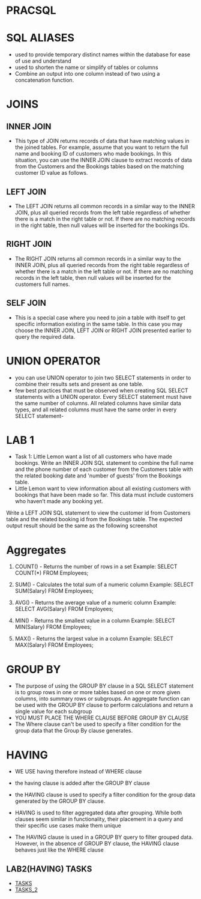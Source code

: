 # PRACSQL
# SQL ALIASES
- used to provide temporary distinct names within the database for ease of use and understand
- used to shorten the name or simplify of tables or columns
- Combine an output into one column instead of two using a concatenation function.

# JOINS
## INNER JOIN
- This type of JOIN returns records of data that have matching values in the joined tables. For example, assume that you want to return the full name and booking ID of customers who made bookings. In this situation, you can use the INNER JOIN clause to extract records of data from the Customers and the Bookings tables based on the matching customer ID value as follows.

## LEFT JOIN
- The LEFT JOIN returns all common records in a similar way to the INNER JOIN, plus all queried records from the left table regardless of whether there is a match in the right table or not. If there are no matching records in the right table, then null values will be inserted for the bookings IDs. 

## RIGHT JOIN
- The RIGHT JOIN returns all common records in a similar way to the INNER JOIN, plus all queried records from the right table regardless of whether there is a match in the left table or not. If there are no matching records in the left table, then null values will be inserted for the customers full names.

## SELF JOIN
- This is a special case where you need to join a table with itself to get specific information existing in the same table.  In this case you may choose the INNER JOIN, LEFT JOIN or RIGHT JOIN presented earlier to query the required data. 

# UNION OPERATOR
-  you can use UNION operator to join two SELECT statements in order to combine their results sets and present as one table.
- few best practices that must be observed when creating SQL SELECT statements with a UNION operator. Every SELECT statement must have the same number of columns. All related columns have similar data types, and all related columns must have the same order in every SELECT statement-

# LAB 1
- Task 1: Little Lemon want a list of all customers who have made bookings. Write an INNER JOIN SQL statement to combine the full name and the phone number of each customer from the Customers table with the related booking date and 'number of guests' from the Bookings table.
- Little Lemon want to view information about all existing customers with bookings that have been made so far. This data must include customers who haven’t made any booking yet. 

Write a LEFT JOIN SQL statement to view the customer id from Customers table and the related booking id from the Bookings table. The expected output result should be the same as the following screenshot

# Aggregates
1. COUNT() - Returns the number of rows in a set
Example: SELECT COUNT(*) FROM Employees;

2. SUM() - Calculates the total sum of a numeric column
Example: SELECT SUM(Salary) FROM Employees;

3. AVG() - Returns the average value of a numeric column
Example: SELECT AVG(Salary) FROM Employees;

4. MIN() - Returns the smallest value in a column
Example: SELECT MIN(Salary) FROM Employees;

5. MAX() - Returns the largest value in a column
Example: SELECT MAX(Salary) FROM Employees;

# GROUP BY
- The purpose of using the GROUP BY clause in a SQL SELECT statement is to group rows in one or more tables based on one or more given columns, into summary rows or subgroups. An aggregate function can be used with the GROUP BY clause to perform calculations and return a single value for each subgroup
- YOU MUST PLACE THE WHERE CLAUSE BEFORE GROUP BY CLAUSE
- The Where clause can't be used to specify a filter condition for the group data that the Group By clause generates.

# HAVING
- WE USE having therefore instead of WHERE clause
- the having clause is added after the GROUP BY clause
- the HAVING clause is used to specify a filter condition for the group data generated by the GROUP BY clause.
- HAVING is used to filter aggregated data after grouping. While both clauses seem similar in functionality, their placement in a query and their specific use cases make them unique

- The HAVING clause is used in a GROUP BY query to filter grouped data. However, in the absence of GROUP BY clause, the HAVING clause behaves just like the WHERE clause

## LAB2(HAVING) TASKS
- [TASKS](https://www.coursera.org/learn/database-structures-and-management-with-mysql/ungradedLab/eubbG/exercise-grouping-data) 
- [TASKS_2](https://www.mysqltutorial.org/tryit/query/mysql-having/#1)
